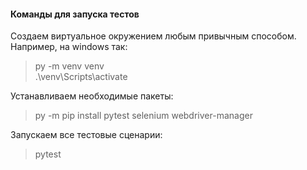 #### Команды для запуска тестов

Создаем виртуальное окружением любым привычным способом. Например, на windows так:

> py -m venv venv  
> .\venv\Scripts\activate

Устанавливаем необходимые пакеты:

> py -m pip install pytest selenium webdriver-manager

Запускаем все тестовые сценарии:

> pytest
